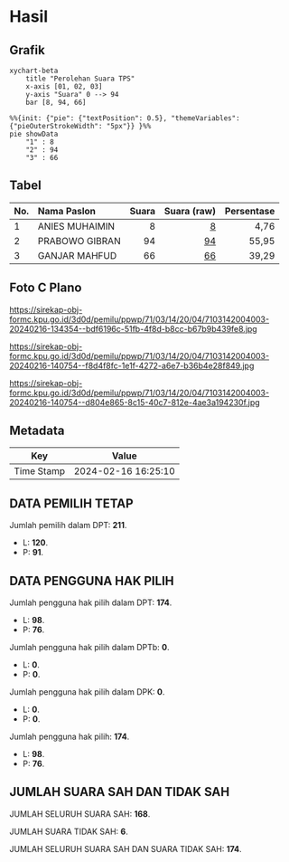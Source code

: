 # Hasil

## Grafik

```mermaid
xychart-beta
    title "Perolehan Suara TPS"
    x-axis [01, 02, 03]
    y-axis "Suara" 0 --> 94
    bar [8, 94, 66]
```

```mermaid
%%{init: {"pie": {"textPosition": 0.5}, "themeVariables": {"pieOuterStrokeWidth": "5px"}} }%%
pie showData
    "1" : 8
    "2" : 94
    "3" : 66
```

## Tabel

| No. | Nama Paslon    | Suara | Suara (raw) | Persentase |
|:--- |:-------------- | -----:| -----------:| ----------:|
| 1   | ANIES MUHAIMIN | 8     | [8][p-1]    | 4,76       |
| 2   | PRABOWO GIBRAN | 94    | [94][p-2]   | 55,95      |
| 3   | GANJAR MAHFUD  | 66    | [66][p-3]   | 39,29      |


[p-1]: https://github.com/gigit-pemilu/pemilu-2024-71-sulawesi-utara/blob/main/pilpres/hitung-suara/sub/71-sulawesi-utara/sub/03-kepulauan-sangihe/sub/14-tabukan-tengah/sub/2004-bira/sub/003-tps/sub/paslon-1.txt
[p-2]: https://github.com/gigit-pemilu/pemilu-2024-71-sulawesi-utara/blob/main/pilpres/hitung-suara/sub/71-sulawesi-utara/sub/03-kepulauan-sangihe/sub/14-tabukan-tengah/sub/2004-bira/sub/003-tps/sub/paslon-2.txt
[p-3]: https://github.com/gigit-pemilu/pemilu-2024-71-sulawesi-utara/blob/main/pilpres/hitung-suara/sub/71-sulawesi-utara/sub/03-kepulauan-sangihe/sub/14-tabukan-tengah/sub/2004-bira/sub/003-tps/sub/paslon-3.txt

## Foto C Plano

https://sirekap-obj-formc.kpu.go.id/3d0d/pemilu/ppwp/71/03/14/20/04/7103142004003-20240216-134354--bdf6196c-51fb-4f8d-b8cc-b67b9b439fe8.jpg

https://sirekap-obj-formc.kpu.go.id/3d0d/pemilu/ppwp/71/03/14/20/04/7103142004003-20240216-140754--f8d4f8fc-1e1f-4272-a6e7-b36b4e28f849.jpg

https://sirekap-obj-formc.kpu.go.id/3d0d/pemilu/ppwp/71/03/14/20/04/7103142004003-20240216-140754--d804e865-8c15-40c7-812e-4ae3a194230f.jpg


## Metadata

| Key        | Value               |
| ---------- | ------------------- |
| Time Stamp | 2024-02-16 16:25:10 |


## DATA PEMILIH TETAP

Jumlah pemilih dalam DPT: **211**.
 * L: **120**.
 * P: **91**.

## DATA PENGGUNA HAK PILIH

Jumlah pengguna hak pilih dalam DPT: **174**.
 * L: **98**.
 * P: **76**.

Jumlah pengguna hak pilih dalam DPTb: **0**.
 * L: **0**.
 * P: **0**.

Jumlah pengguna hak pilih dalam DPK: **0**.
 * L: **0**.
 * P: **0**.

Jumlah pengguna hak pilih: **174**.
 * L: **98**.
 * P: **76**.

## JUMLAH SUARA SAH DAN TIDAK SAH

JUMLAH SELURUH SUARA SAH: **168**.

JUMLAH SUARA TIDAK SAH: **6**.

JUMLAH SELURUH SUARA SAH DAN SUARA TIDAK SAH: **174**.


